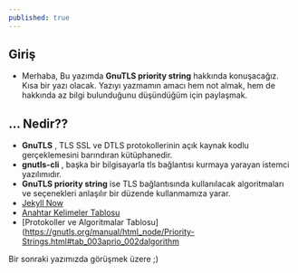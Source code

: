 ```yaml
---
published: true
---
```



## Giriş
  * Merhaba, Bu yazımda **GnuTLS priority string** hakkında konuşacağız. Kısa bir yazı olacak. Yazıyı yazmamın amacı hem not almak, hem de hakkında az bilgi bulunduğunu düşündüğüm için paylaşmak.

## ... Nedir??
  * **GnuTLS** , TLS SSL ve DTLS protokollerinin açık kaynak kodlu gerçeklemesini barındıran kütüphanedir.
  * **gnutls-cli** , başka bir bilgisayarla tls bağlantısı kurmaya yarayan istemci yazılımıdır.
  * **GnuTLS priority string** ise TLS bağlantısında kullanılacak algoritmaları ve seçenekleri anlaşılır bir düzende kullanmamıza yarar.
  * [Jekyll Now](http://github.com/barryclark/jekyll-now/)
  * [Anahtar Kelimeler Tablosu](https://gnutls.org/manual/html_node/Priority-Strings.html#tab_003aprio_002dkeywords)
  * [Protokoller ve Algoritmalar Tablosu](https://gnutls.org/manual/html_node/Priority-Strings.html#tab_003aprio_002dalgorithm


Bir sonraki yazımızda görüşmek üzere ;)
